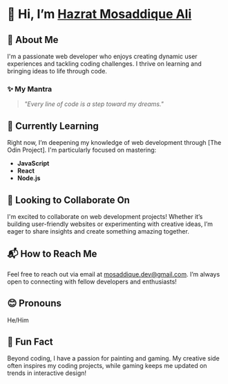 # 👋 Hi, I’m [Hazrat Mosaddique Ali](https://github.com/DevMosaddique)

## 👤 About Me
I'm a passionate web developer who enjoys creating dynamic user experiences and tackling coding challenges. I thrive on learning and bringing ideas to life through code.

### ✨ My Mantra
> *"Every line of code is a step toward my dreams."*

## 🌱 Currently Learning
Right now, I’m deepening my knowledge of web development through [The Odin Project]. I'm particularly focused on mastering:

- **JavaScript** 
- **React** 
- **Node.js** 

## 🤝 Looking to Collaborate On
I'm excited to collaborate on web development projects! Whether it’s building user-friendly websites or experimenting with creative ideas, I’m eager to share insights and create something amazing together.

## 📬 How to Reach Me
Feel free to reach out via email at [mosaddique.dev@gmail.com](mailto:mosaddique.dev@gmail.com). I’m always open to connecting with fellow developers and enthusiasts!

## 😊 Pronouns
He/Him

## 🎨 Fun Fact
Beyond coding, I have a passion for painting and gaming. My creative side often inspires my coding projects, while gaming keeps me updated on trends in interactive design!
